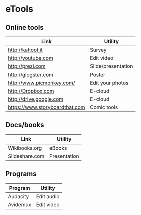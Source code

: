 # eTools

## Online tools

| Link| Utility
|---|---
|http://kahoot.it   |         Survey
|http://youtube.com          |Edit video
|http://prezi.com            |Slide/presentation
|http://glogster.com         |Poster
|http://www.picmonkey.com/   |Edit your photos
|http://Dropbox.com          |E-cloud
|http://drive.google.com     |E-cloud
|https://www.storyboardthat.com|  Comic tools

## Docs/books

| Link| Utility
|---|---
|Wikibooks.org  |           eBooks
|Slideshare.com|            Presentation

## Programs

| Program | Utility
|---|---
|Audacity| Edit audio
|Avidemux| Edit video
